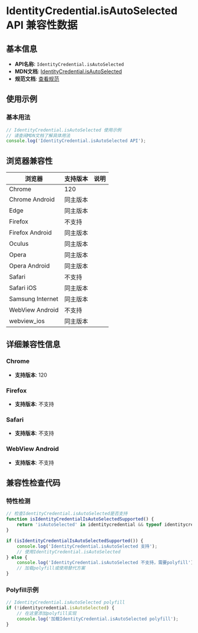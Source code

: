 # IdentityCredential.isAutoSelected API 兼容性数据

## 基本信息

- **API名称**: `IdentityCredential.isAutoSelected`
- **MDN文档**: [IdentityCredential.isAutoSelected](https://developer.mozilla.org/docs/Web/API/IdentityCredential/isAutoSelected)
- **规范文档**: [查看规范](https://w3c-fedid.github.io/FedCM/#dom-identitycredential-isautoselected)

## 使用示例

### 基本用法

```javascript
// IdentityCredential.isAutoSelected 使用示例
// 请查阅MDN文档了解具体用法
console.log('IdentityCredential.isAutoSelected API');
```

## 浏览器兼容性

| 浏览器 | 支持版本 | 说明 |
|--------|----------|------|
| Chrome | 120 |  |
| Chrome Android | 同主版本 |  |
| Edge | 同主版本 |  |
| Firefox | 不支持 |  |
| Firefox Android | 同主版本 |  |
| Oculus | 同主版本 |  |
| Opera | 同主版本 |  |
| Opera Android | 同主版本 |  |
| Safari | 不支持 |  |
| Safari iOS | 同主版本 |  |
| Samsung Internet | 同主版本 |  |
| WebView Android | 不支持 |  |
| webview_ios | 同主版本 |  |

## 详细兼容性信息

### Chrome

- **支持版本**: 120

### Firefox

- **支持版本**: 不支持

### Safari

- **支持版本**: 不支持

### WebView Android

- **支持版本**: 不支持

## 兼容性检查代码

### 特性检测

```javascript
// 检查IdentityCredential.isAutoSelected是否支持
function isIdentityCredentialIsAutoSelectedSupported() {
    return 'isAutoSelected' in identitycredential && typeof identitycredential.isAutoSelected === 'function';
}

if (isIdentityCredentialIsAutoSelectedSupported()) {
    console.log('IdentityCredential.isAutoSelected 支持');
    // 使用IdentityCredential.isAutoSelected
} else {
    console.log('IdentityCredential.isAutoSelected 不支持，需要polyfill');
    // 加载polyfill或使用替代方案
}
```

### Polyfill示例

```javascript
// IdentityCredential.isAutoSelected polyfill
if (!identitycredential.isAutoSelected) {
    // 在这里添加polyfill实现
    console.log('加载IdentityCredential.isAutoSelected polyfill');
}
```

